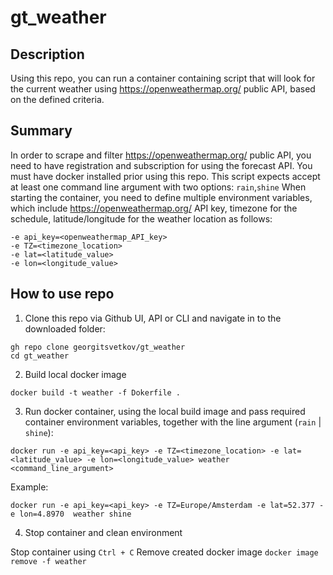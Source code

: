 # gt_weather

## Description 

Using this repo, you can run a container containing script that will look for the current weather using https://openweathermap.org/ public API, based on the defined criteria.

## Summary

In order to scrape and filter https://openweathermap.org/ public API, you need to have registration and subscription for using the forecast API.
You must have docker installed prior using this repo.
This script expects accept at least one command line argument with two options: `rain`,`shine`
When starting the container, you need to define multiple environment variables, which include https://openweathermap.org/ API key, timezone for the schedule, latitude/longitude for the weather location as follows:
```
-e api_key=<openweathermap_API_key> 
-e TZ=<timezone_location> 
-e lat=<latitude_value> 
-e lon=<longitude_value>
```

## How to use repo

1. Clone this repo via Github UI, API or CLI and navigate in to the downloaded folder:

```
gh repo clone georgitsvetkov/gt_weather
cd gt_weather
```

2. Build local docker image
   
```
docker build -t weather -f Dokerfile .
```

3. Run docker container, using the local build image and pass required container environment variables, together with the line argument (`rain` | `shine`):

```
docker run -e api_key=<api_key> -e TZ=<timezone_location> -e lat=<latitude_value> -e lon=<longitude_value> weather <command_line_argument>
```

Example:
```
docker run -e api_key=<api_key> -e TZ=Europe/Amsterdam -e lat=52.377 -e lon=4.8970  weather shine
```

4. Stop container and clean environment

Stop container using `Ctrl + C` 
Remove created docker image ```docker image remove -f weather```

